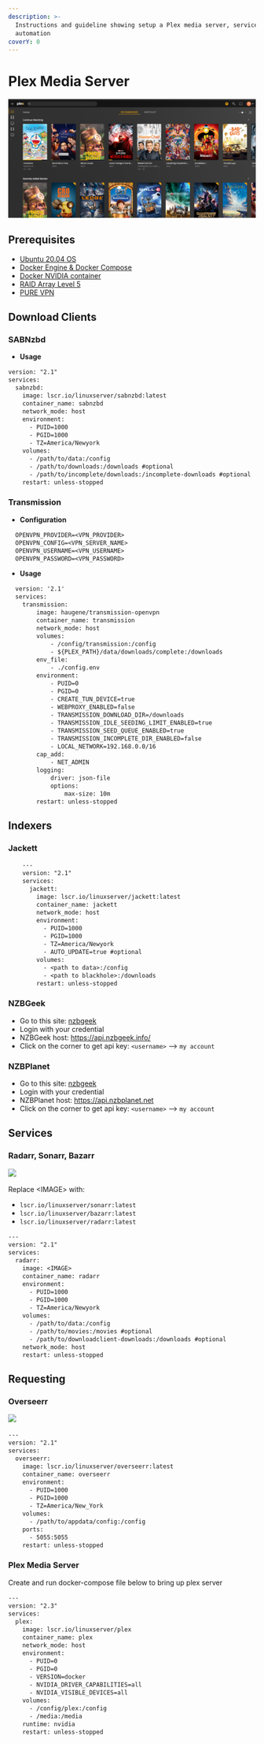 ```yaml
---
description: >-
  Instructions and guideline showing setup a Plex media server, services
  automation
coverY: 0
---
```


# Plex Media Server

![plex](../.gitbook/assets/plex.png)

## Prerequisites

* [Ubuntu 20.04 OS](https://ubuntu.com/download/server)
* [Docker Engine & Docker Compose](https://github.com/phamumb/home-lab-docsify/blob/main/docs/plex-server/docker/install-docker.md)
* [Docker NVIDIA container](https://github.com/phamumb/home-lab-docsify/blob/main/docs/plex-server/docker/nvidia-container.md)
* [RAID Array Level 5](https://github.com/phamumb/home-lab-docsify/blob/main/docs/plex-server/raid-array/create-raid-array.md)
* [PURE VPN](https://purevpn.com)

## Download Clients

### SABNzbd

* **Usage**

```
version: "2.1"
services:
  sabnzbd:
    image: lscr.io/linuxserver/sabnzbd:latest
    container_name: sabnzbd
    network_mode: host
    environment:
      - PUID=1000
      - PGID=1000
      - TZ=America/Newyork
    volumes:
      - /path/to/data:/config
      - /path/to/downloads:/downloads #optional
      - /path/to/incomplete/downloads:/incomplete-downloads #optional
    restart: unless-stopped
```

### Transmission

* **Configuration**

```
  OPENVPN_PROVIDER=<VPN_PROVIDER>
  OPENVPN_CONFIG=<VPN_SERVER_NAME>
  OPENVPN_USERNAME=<VPN_USERNAME>
  OPENVPN_PASSWORD=<VPN_PASSWORD>
```

* **Usage**

```
  version: '2.1'
  services:
    transmission:
        image: haugene/transmission-openvpn
        container_name: transmission
        network_mode: host
        volumes:
            - /config/transmission:/config
            - ${PLEX_PATH}/data/downloads/complete:/downloads
        env_file:
            - ./config.env
        environment:
            - PUID=0
            - PGID=0
            - CREATE_TUN_DEVICE=true
            - WEBPROXY_ENABLED=false
            - TRANSMISSION_DOWNLOAD_DIR=/downloads
            - TRANSMISSION_IDLE_SEEDING_LIMIT_ENABLED=true
            - TRANSMISSION_SEED_QUEUE_ENABLED=true
            - TRANSMISSION_INCOMPLETE_DIR_ENABLED=false
            - LOCAL_NETWORK=192.168.0.0/16
        cap_add:
            - NET_ADMIN
        logging:
            driver: json-file
            options:
                max-size: 10m
        restart: unless-stopped
```

## Indexers

### Jackett

```
    ---
    version: "2.1"
    services:
      jackett:
        image: lscr.io/linuxserver/jackett:latest
        container_name: jackett
        network_mode: host
        environment:
          - PUID=1000
          - PGID=1000
          - TZ=America/Newyork
          - AUTO_UPDATE=true #optional
        volumes:
          - <path to data>:/config
          - <path to blackhole>:/downloads
        restart: unless-stopped
```

### NZBGeek

* Go to this site: [nzbgeek](https://nzbgeek.info/)
* Login with your credential
* NZBGeek host: https://api.nzbgeek.info/
* Click on the corner to get api key: `<username>` --> `my account`

### NZBPlanet

* Go to this site: [nzbgeek](https://nzbplanet.net/)
* Login with your credential
* NZBPlanet host: https://api.nzbplanet.net
* Click on the corner to get api key: `<username>` --> `my account`

## Services

### Radarr, Sonarr, Bazarr

![](https://images.opencollective.com/radarr/7348012/background.png)

Replace \<IMAGE> with:

* `lscr.io/linuxserver/sonarr:latest`
* `lscr.io/linuxserver/bazarr:latest`
* `lscr.io/linuxserver/radarr:latest`

```
---
version: "2.1"
services:
  radarr:
    image: <IMAGE>
    container_name: radarr
    environment:
      - PUID=1000
      - PGID=1000
      - TZ=America/Newyork
    volumes:
      - /path/to/data:/config
      - /path/to/movies:/movies #optional
      - /path/to/downloadclient-downloads:/downloads #optional
    network_mode: host
    restart: unless-stopped
```

## Requesting

### Overseerr

![](https://overseerr.dev/screenshots/screen\_movie\_details.jpg)

```
---
version: "2.1"
services:
  overseerr:
    image: lscr.io/linuxserver/overseerr:latest
    container_name: overseerr
    environment:
      - PUID=1000
      - PGID=1000
      - TZ=America/New_York
    volumes:
      - /path/to/appdata/config:/config
    ports:
      - 5055:5055
    restart: unless-stopped

```

### Plex Media Server

Create and run docker-compose file below to bring up plex server

```
---
version: "2.3"
services:
  plex:
    image: lscr.io/linuxserver/plex
    container_name: plex
    network_mode: host
    environment:
      - PUID=0
      - PGID=0
      - VERSION=docker
      - NVIDIA_DRIVER_CAPABILITIES=all
      - NVIDIA_VISIBLE_DEVICES=all
    volumes:
      - /config/plex:/config
      - /media:/media
    runtime: nvidia
    restart: unless-stopped

```
